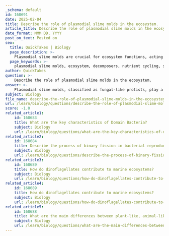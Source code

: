 ```yaml
---
_schema: default
id: 168691
date: 2025-02-04
title: Describe the role of plasmodial slime molds in the ecosystem.
article_title: Describe the role of plasmodial slime molds in the ecosystem.
date_format: MMM DD, YYYY
post_on_text: Posted on
seo:
  title: QuickTakes | Biology
  page_description: >-
    Plasmodial slime molds are crucial for ecosystem functions, acting as decomposers, contributing to nutrient cycling, improving soil health, regulating microbial populations, and serving as indicators of ecosystem health.
  page_keywords: >-
    plasmodial slime molds, ecosystem, decomposers, nutrient cycling, soil health, microorganisms, predation, symbiotic relationships, indicator species, forest ecosystem
author: QuickTakes
question: >-
    Describe the role of plasmodial slime molds in the ecosystem.
answer: >-
    Plasmodial slime molds, classified as fungal-like protists, play a significant role in ecosystems, particularly in nutrient cycling and decomposition. Here are some key aspects of their ecological role:\n\n1. **Decomposers**: Plasmodial slime molds, such as *Physarum polycephalum*, are important decomposers in forest ecosystems. They feed on decaying organic matter, including dead plant and animal material, as well as microorganisms like bacteria and fungal spores. By breaking down this organic matter, they help recycle nutrients back into the soil, making them available for other organisms.\n\n2. **Nutrient Cycling**: As they consume and digest organic material, plasmodial slime molds contribute to the nutrient cycling process. Their activity helps maintain soil fertility, which is crucial for plant growth. The nutrients released during decomposition can be utilized by plants, thus supporting the entire food web.\n\n3. **Soil Health**: By breaking down complex organic compounds, plasmodial slime molds improve soil structure and health. Their movement through the soil can aerate it, enhancing water infiltration and root penetration, which benefits plant life.\n\n4. **Predators of Microorganisms**: Plasmodial slime molds actively engulf bacteria and other small microorganisms through a process called phagocytosis. This predatory behavior helps regulate microbial populations in the soil, contributing to a balanced ecosystem.\n\n5. **Symbiotic Relationships**: While primarily decomposers, plasmodial slime molds can also engage in symbiotic relationships with other organisms. For instance, they may interact with plant roots, potentially aiding in nutrient uptake.\n\n6. **Indicator Species**: The presence and health of plasmodial slime molds can serve as indicators of ecosystem health. Their sensitivity to environmental changes, such as moisture levels and organic matter availability, makes them useful for monitoring ecosystem conditions.\n\nIn summary, plasmodial slime molds are vital components of their ecosystems, functioning as decomposers, nutrient recyclers, and regulators of microbial populations. Their activities support soil health and contribute to the overall balance of forest ecosystems.
subject: Biology
file_name: describe-the-role-of-plasmodial-slime-molds-in-the-ecosystem.md
url: /learn/biology/questions/describe-the-role-of-plasmodial-slime-molds-in-the-ecosystem
score: -1.0
related_article1:
    id: 168683
    title: What are the key characteristics of Domain Bacteria?
    subject: Biology
    url: /learn/biology/questions/what-are-the-key-characteristics-of-domain-bacteria
related_article2:
    id: 168684
    title: Describe the process of binary fission in bacterial reproduction.
    subject: Biology
    url: /learn/biology/questions/describe-the-process-of-binary-fission-in-bacterial-reproduction
related_article3:
    id: 168689
    title: How do dinoflagellates contribute to marine ecosystems?
    subject: Biology
    url: /learn/biology/questions/how-do-dinoflagellates-contribute-to-marine-ecosystems
related_article4:
    id: 168689
    title: How do dinoflagellates contribute to marine ecosystems?
    subject: Biology
    url: /learn/biology/questions/how-do-dinoflagellates-contribute-to-marine-ecosystems
related_article5:
    id: 168688
    title: What are the main differences between plant-like, animal-like, and fungal-like protists?
    subject: Biology
    url: /learn/biology/questions/what-are-the-main-differences-between-plantlike-animallike-and-fungallike-protists
---
```


&nbsp;